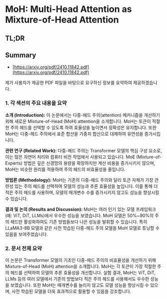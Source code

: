 # MoH: Multi-Head Attention as Mixture-of-Head Attention
## TL;DR
## Summary
- [https://arxiv.org/pdf/2410.11842.pdf](https://arxiv.org/pdf/2410.11842.pdf)

제가 사용자가 제공한 PDF 파일을 바탕으로 요구하신 정보를 요약하여 제공하겠습니다. 

### 1. 각 섹션의 주요 내용을 요약

**소개 (Introduction):**
이 논문에서는 다중-헤드 주의(attention) 메커니즘을 개선하기 위해 새로운 Mixture-of-Head (MoH) attention을 소개합니다. MoH는 토큰이 적절한 주의 헤드를 선택할 수 있도록 하여 효율성을 높이면서 정확성은 유지합니다. 또한 MoH는 다중-헤드 주의에서 표준 합산을 가중치 합산으로 대체하여 유연성을 증가시킵니다.

**관련 연구 (Related Work):**
다중-헤드 주의는 Transformer 모델의 핵심 구성 요소로, 이는 많은 자연어 처리와 컴퓨터 비전 작업에서 사용되고 있습니다. MoE (Mixture-of-Experts) 방법은 깊은 신경망의 용량을 확장하지만 계산 비용을 증가시키지 않으며, MoH는 비슷한 원리를 적용하여 주의 헤드의 비효율성을 줄입니다.

**방법론 (Methodology):**
MoH는 기존의 다중-헤드 주의와 달리 토큰 자체가 가장 관련성 있는 주의 헤드를 선택하여 모델의 성능과 추론 효율성을 높입니다. 이를 통해 더 적은 주의 헤드를 사용하며, 모델의 매개변수 수를 증가시키지 않고도 성능을 향상시킬 수 있습니다.

**결과 및 논의 (Results and Discussion):**
MoH는 여러 인기 있는 모델 프레임워크(예: ViT, DiT, LLMs)에서 우수한 성능을 보였습니다. MoH 모델은 50%~90%의 주의 헤드만 활성화하여도 기존 방법들보다 나은 성능을 발휘할 수 있습니다. 특히 LLaMA3-8B 모델과 같은 사전 학습된 다중-헤드 주의 모델을 MoH 모델로 튜닝할 수 있음을 보여주었습니다.

### 2. 문서 전체 요약

이 논문은 Transformer 모델의 기초인 다중-헤드 주의의 비효율성을 개선하기 위해 Mixture-of-Head (MoH) attention을 소개합니다. MoH는 각 토큰이 가장 적절한 주의 헤드를 선택하여 모델의 추론 효율성을 개선합니다. 실험 결과, MoH는 ViT, DiT, LLMs 등의 여러 모델에서 기존의 방법보다 적은 주의 헤드를 사용해서도 우수한 성능을 보였습니다. 또한 MoH는 매개변수를 늘리지 않고도 모델 성능을 향상시킬 수 있으며, 사전 학습된 모델을 더욱 효과적으로 활용할 수 있음을 강조합니다. 